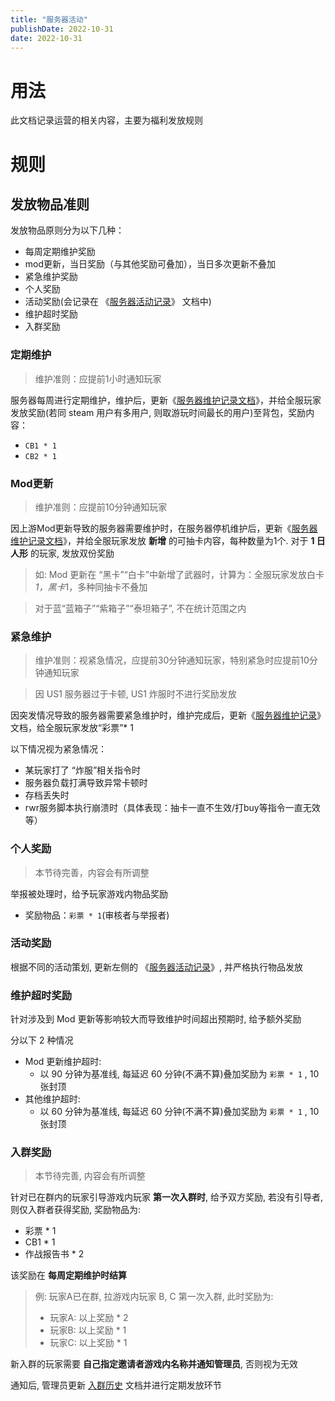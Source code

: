 ```yaml
---
title: "服务器活动"
publishDate: 2022-10-31
date: 2022-10-31
---
```


# 用法
此文档记录运营的相关内容，主要为福利发放规则

# 规则

## 发放物品准则
发放物品原则分为以下几种：

- 每周定期维护奖励
- mod更新，当日奖励（与其他奖励可叠加），当日多次更新不叠加
- 紧急维护奖励
- 个人奖励
- 活动奖励(会记录在 《[服务器活动记录](https://www.yuque.com/zhaozisong/rwr-gfl-imba/qddxgg)》 文档中)
- 维护超时奖励
- 入群奖励
### 定期维护
> 维护准则：应提前1小时通知玩家

服务器每周进行定期维护，维护后，更新《[服务器维护记录文档](https://www.yuque.com/zhaozisong/rwr-gfl-imba/dtaqkd)》，并给全服玩家发放奖励(若同 steam 用户有多用户, 则取游玩时间最长的用户)至背包，奖励内容：

- `CB1 * 1`
- `CB2 * 1`
### Mod更新
> 维护准则：应提前10分钟通知玩家

因上游Mod更新导致的服务器需要维护时，在服务器停机维护后，更新《[服务器维护记录文档](https://www.yuque.com/zhaozisong/rwr-gfl-imba/dtaqkd)》，并给全服玩家发放 **新增** 的可抽卡内容，每种数量为1个.
对于 **1 日人形** 的玩家, 发放双份奖励
> 如: Mod 更新在 “黑卡”“白卡”中新增了武器时，计算为：全服玩家发放白卡*1，黑卡*1，多种同抽卡不叠加

> 对于蓝“蓝箱子”“紫箱子”“泰坦箱子”, 不在统计范围之内

### 紧急维护
> 维护准则：视紧急情况，应提前30分钟通知玩家，特别紧急时应提前10分钟通知玩家

> 因 US1 服务器过于卡顿, US1 炸服时不进行奖励发放

因突发情况导致的服务器需要紧急维护时，维护完成后，更新《[服务器维护记录](https://www.yuque.com/zhaozisong/rwr-gfl-imba/dtaqkd)》文档，给全服玩家发放“彩票”* 1

以下情况视为紧急情况：

- 某玩家打了 “炸服”相关指令时
- 服务器负载打满导致异常卡顿时
- 存档丢失时
- rwr服务脚本执行崩溃时（具体表现：抽卡一直不生效/打buy等指令一直无效等）
### 个人奖励
> 本节待完善，内容会有所调整

举报被处理时，给予玩家游戏内物品奖励

- 奖励物品：`彩票 * 1`(审核者与举报者)
### 活动奖励
根据不同的活动策划, 更新左侧的 《[服务器活动记录](https://www.yuque.com/zhaozisong/rwr-gfl-imba/qddxgg)》, 并严格执行物品发放
### 维护超时奖励
针对涉及到 Mod 更新等影响较大而导致维护时间超出预期时, 给予额外奖励

分以下 2 种情况

- Mod 更新维护超时:
   - 以 90 分钟为基准线, 每延迟 60 分钟(不满不算)叠加奖励为 `彩票 * 1` , 10 张封顶
- 其他维护超时:
   - 以 60 分钟为基准线, 每延迟 60 分钟(不满不算)叠加奖励为 `彩票 * 1` , 10 张封顶

### 入群奖励
> 本节待完善, 内容会有所调整

针对已在群内的玩家引导游戏内玩家 **第一次入群时**, 给予双方奖励, 若没有引导者, 则仅入群者获得奖励, 奖励物品为:

- 彩票 * 1
- CB1 * 1
- 作战报告书 * 2

该奖励在 **每周定期维护时结算**

> 例: 玩家A已在群, 拉游戏内玩家 B, C 第一次入群, 此时奖励为:
> - 玩家A: 以上奖励 * 2
> - 玩家B: 以上奖励 * 1
> - 玩家C: 以上奖励 * 1


新入群的玩家需要 **自己指定邀请者游戏内名称并通知管理员**, 否则视为无效

通知后, 管理员更新 [入群历史](https://www.yuque.com/zhaozisong/rwr-gfl-imba/tahxh1) 文档并进行定期发放环节

